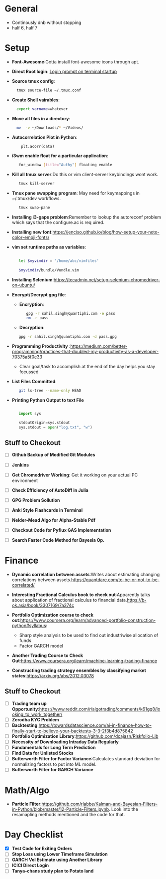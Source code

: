# General

+ Continously dnb without stopping
+ half 6, half 7



# Setup

- **Font-Awesome**:Gotta install font-awesome icons through apt.

- **Direct Root login**: [Login prompt on terminal startup](https://superuser.com/questions/591321/execute-a-command-every-time-terminal-is-open)

- **Source tmux config**:
  ```bash
	tmux source-file ~/.tmux.conf
  ```
- **Create Shell vairables**:
  ```bash
	export varname=whatever
  ```
- **Move all files in a directory**:
  ```bash
	mv  -v ~/Downloads/* ~/Videos/
  ```

- **Autocorrelation Plot in Python**:
  ```python
      plt.acorr(data)
  ```
- **i3wm enable float for a particular application**:
   
  ```bash
     for_window [title="Authy"] floating enable
  ```
- **Kill all tmux server**:Do this or vim client-server keybindings wont work. 

  ```bash
     tmux kill-server
  ```
- **Tmux pane swapping program**: May need for keymappings in ~/.tmux/dev workflows.

  ```bash
     tmux swap-pane 
  ```
- **Installing i3-gaps problem**:Remember to lookup the autoreconf problem which says that the configure.ac is req  uired. 

- **Installing new font**:<https://jenciso.github.io/blog/how-setup-your-noto-color-emoji-fonts/>

- **vim set runtime paths as variables**:
  ```bash
     
     let $myvimdir = '/home/abc/vimfiles'
     
     $myvimdir/bundle/Vundle.vim
  ```
- **Installing Selenium**:<https://tecadmin.net/setup-selenium-chromedriver-on-ubuntu/>

- **Encrypt/Decrypt gpg file**:
  - **Encryption**:
    ```bash
       gpg -r sahil.singh@quantiphi.com -e pass
       rm -r pass
    ```
  - **Decryption**:
   ```bash
      gpg -r sahil.singh@quantiphi.com -d pass.gpg
   ```

- **Programming Productivity** :<https://medium.com/better-programming/practices-that-doubled-my-productivity-as-a-developer-70375a5f0c33>
  - Clear goal/task to accomplish at the end of the day helps you stay focussed

- **List Files Committed**: 
  ```bash
     git ls-tree --name-only HEAD
  ```
- **Printing Python Output to text File**

  ```python

     import sys 

     stdoutOrigin=sys.stdout 
     sys.stdout = open("log.txt", "w")
  ``` 
## Stuff to Checkout

- [ ] **Github Backup of Modified Git Modules**
- [ ] **Jenkins**
- [ ] **Get Chromedriver Working**: Get it working on your actual PC environment  
- [ ] **Check Efficiency of AutoDiff in Julia**
- [ ] **GPG Problem Sollution**
- [ ] **Anki Style Flashcards in Terminal**
- [ ] **Nelder-Mead Algo for Alpha-Stable Pdf** 
- [ ] **Checkout Code for Pyflux GAS Implementation** 
- [ ] **Search Faster Code Method for Bayesia Op.**


# Finance

- **Dynamic correlation between assets**:Writes about estimating changing correlations between assets.<https://quantdare.com/to-be-or-not-to-be-correlated/>
- **Interesting Fractional Calculus book to check out**:Apparently talks about application of fractional calculus to financial data.<https://b-ok.asia/book/3307169/7a374c>
- **Portfolio Optimization course to check out**:<https://www.coursera.org/learn/advanced-portfolio-construction-python#syllabus>:

  + Sharp style analysis to be used to find out industriwise allocation of funds
  + Factor GARCH model

- **Another Trading Course to Check Out**:<https://www.coursera.org/learn/machine-learning-trading-finance>
- **Constructing trading strategy ensembles by classifying market states**:<https://arxiv.org/abs/2012.03078>

## Stuff to Checkout

- [ ] **Trading team up Opportunity**:<https://www.reddit.com/r/algotrading/comments/k61gq8/looking_to_work_together/>
- [ ] **Zerodha KYC Problem**
- [ ] **Backtesting**:<https://towardsdatascience.com/ai-in-finance-how-to-finally-start-to-believe-your-backtests-3-3-2f3b4d875842>
- [ ] **Portfolio Optimization Library**:<https://github.com/dcajasn/Riskfolio-Lib>
- [ ] **Necessity of Downloading Intraday Data Regularly**
- [ ] **Fundamentals for Long Term Prediction**
- [ ] **Find Data for Unlisted Stocks**
- [ ] **Butterworth Filter for Factor Variance**:Calculates standard deviation for normalizing 
        factors to put into ML model.
- [ ] **Butterworth Filter for GARCH Variance**

# Math/Algo

- **Particle Filter**:<https://github.com/rlabbe/Kalman-and-Bayesian-Filters-in-Python/blob/master/12-Particle-Filters.ipynb>. Look into the resamapling methods mentioned and the code for that.

# Day Checklist


- [x] **Test Code for Exiting Orders**
- [ ] **Stop Loss using Lower Timeframe Simulation**
- [ ] **GARCH Vol Estimate using Another Library**
- [ ] **ICICI Direct Login**
- [ ] **Tanya-chans study plan to Potato land**
